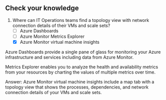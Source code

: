 ## Check your knowledge

1. Where can IT Operations teams find a topology view with network connection details of their VMs and scale sets?
   - [ ] Azure Dashboards
   - [ ] Azure Monitor Metrics Explorer
   - [x] Azure Monitor virtual machine insights

Azure Dashboards provide a single pane of glass for monitoring your Azure infrastructure and services including data from Azure Monitor.

Metrics Explorer enables you to analyze the health and availability metrics from your resources by charting the values of multiple metrics over time.

Answer: Azure Monitor virtual machine insights include a map tab with a topology view that shows the processes, dependencies, and network connection details of your VMs and scale sets.